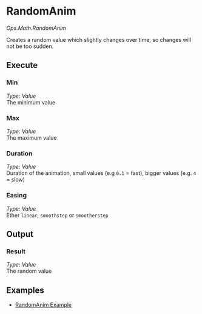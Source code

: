 # RandomAnim

*Ops.Math.RandomAnim*    

Creates a random value which slightly changes over time, so changes will not be too sudden. 

## Execute

### Min

*Type: Value*  
The minimum value 

### Max

*Type: Value*  
The maximum value

### Duration

*Type: Value*  
Duration of the animation, small values (e.g `0.1` = fast), bigger values (e.g. `4` = slow)

### Easing

*Type: Value*  
Ether `linear`, `smoothstep` or `smootherstep`

## Output

### Result

*Type: Value*  
The random value

## Examples

- [RandomAnim Example](https://cables.gl/ui/#/project/571f231ad0a8dd4107a65800)